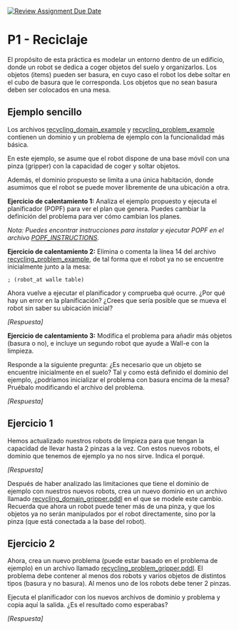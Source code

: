 [![Review Assignment Due Date](https://classroom.github.com/assets/deadline-readme-button-24ddc0f5d75046c5622901739e7c5dd533143b0c8e959d652212380cedb1ea36.svg)](https://classroom.github.com/a/GCh42miP)
# P1 - Reciclaje

El propósito de esta práctica es modelar un entorno dentro de un edificio, donde un robot se dedica a coger objetos del suelo y organizarlos.
Los objetos (items) pueden ser basura, en cuyo caso el robot los debe soltar en el cubo de basura que le corresponda.
Los objetos que no sean basura deben ser colocados en una mesa.

## Ejemplo sencillo
Los archivos [recycling_domain_example](recycling_domain_example.pddl) y [recycling_problem_example](recycling_problem_example.pddl) contienen un dominio y un problema de ejemplo con la funcionalidad más básica.

En este ejemplo, se asume que el robot dispone de una base móvil con una pinza (gripper) con la capacidad de coger y soltar objetos.

Además, el dominio propuesto se limita a una única habitación, donde asumimos que el robot se puede mover libremente de una ubicación a otra.


**Ejercicio de calentamiento 1:** Analiza el ejemplo propuesto y ejecuta el planificador (POPF) para ver el plan que genera. Puedes cambiar la definición del problema para ver cómo cambian los planes.

*Nota: Puedes encontrar instrucciones para instalar y ejecutar POPF en el archivo [POPF_INSTRUCTIONS](POPF_INSTRUCTIONS.md).*

**Ejercicio de calentamiento 2:** Elimina o comenta la línea 14 del archivo [recycling_problem_example](https://github.com/Docencia-fmrico/2024-PSG-P1-Recycling/blob/afa78808a01408df736fdde3f0e965725673bf67/recycling_problem_example.pddl#L14), de tal forma que el robot ya no se encuentre inicialmente junto a la mesa:

```pddl
; (robot_at walle table)
```

Ahora vuelve a ejecutar el planificador y comprueba qué ocurre. ¿Por qué hay un error en la planificación? ¿Crees que sería posible que se mueva el robot sin saber su ubicación inicial?

*[Respuesta]*

**Ejercicio de calentamiento 3:** Modifica el problema para añadir más objetos (basura o no), e incluye un segundo robot que ayude a Wall-e con la limpieza.

Responde a la siguiente pregunta: ¿Es necesario que un objeto se encuentre inicialmente en el suelo? Tal y como está definido el dominio del ejemplo, ¿podríamos inicializar el problema con basura encima de la mesa? Pruébalo modificando el archivo del problema.

*[Respuesta]*

## Ejercicio 1
Hemos actualizado nuestros robots de limpieza para que tengan la capacidad de llevar hasta 2 pinzas a la vez. Con estos nuevos robots, el dominio que tenemos de ejemplo ya no nos sirve. Indica el porqué.

*[Respuesta]*

Después de haber analizado las limitaciones que tiene el dominio de ejemplo con nuestros nuevos robots, crea un nuevo dominio en un archivo llamado [recycling_domain_gripper.pddl](recycling_domain_gripper.pddl) en el que se modele este cambio. Recuerda que ahora un robot puede tener más de una pinza, y que los objetos ya no serán manipulados por el robot directamente, sino por la pinza (que está conectada a la base del robot).

## Ejercicio 2
Ahora, crea un nuevo problema (puede estar basado en el problema de ejemplo) en un archivo llamado [recycling_problem_gripper.pddl](recycling_problem_gripper.pddl). El problema debe contener al menos dos robots y varios objetos de distintos tipos (basura y no basura). Al menos uno de los robots debe tener 2 pinzas.

Ejecuta el planificador con los nuevos archivos de dominio y problema y copia aquí la salida. ¿Es el resultado como esperabas?

*[Respuesta]*

